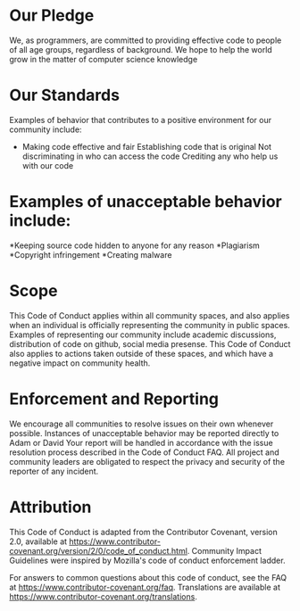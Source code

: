 # Our Pledge

We, as programmers, are committed to providing effective code to people of all age groups, regardless of background. We hope to help the world grow in the
matter of computer science knowledge

# Our Standards

Examples of behavior that contributes to a positive environment for our community include:

* Making code effective and fair
Establishing code that is original
Not discriminating in who can access the code
Crediting any who help us with our code

# Examples of unacceptable behavior include:

*Keeping source code hidden to anyone for any reason
*Plagiarism
*Copyright infringement
*Creating malware

# Scope

This Code of Conduct applies within all community spaces, and also applies when an individual 
is officially representing the community in public spaces. Examples of representing our community 
include academic discussions, distribution of code on github, social media presense.
This Code of Conduct also applies to actions taken outside of these spaces, and which have a negative impact on community health.

# Enforcement and Reporting

We encourage all communities to resolve issues on their own whenever possible. Instances of unacceptable behavior may be reported
directly to Adam or David
Your report will be handled in accordance with the issue resolution process described in the Code of Conduct FAQ. 
All project and community leaders are obligated to respect the privacy and security of the reporter of any incident.

# Attribution

This Code of Conduct is adapted from the Contributor Covenant, version 2.0, available at 
https://www.contributor-covenant.org/version/2/0/code_of_conduct.html.
Community Impact Guidelines were inspired by Mozilla's code of conduct enforcement ladder.

For answers to common questions about this code of conduct, see the FAQ at https://www.contributor-covenant.org/faq.
Translations are available at https://www.contributor-covenant.org/translations.
